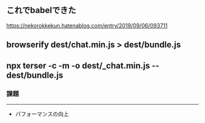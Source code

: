 ## これでbabelできた
https://nekorokkekun.hatenablog.com/entry/2019/09/06/093711

## browserify dest/chat.min.js > dest/bundle.js
## npx terser -c -m -o dest/_chat.min.js -- dest/bundle.js

### 課題
---
- パフォーマンスの向上
